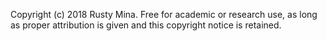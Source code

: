 Copyright (c) 2018 Rusty Mina. Free for academic or research use, as long as proper attribution is given and this copyright notice is retained.
